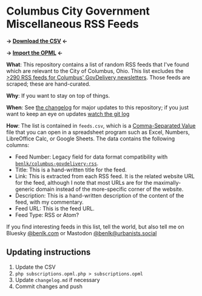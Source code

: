 # Columbus City Government Miscellaneous RSS Feeds

**→ [Download the CSV](./feeds.csv) ←**

**→ [Import the OPML](./subscriptions.opml) ←**

**What**: This repository contains a list of random RSS feeds that I've found which are relevant to the City of Columbus, Ohio. This list excludes the [>290 RSS feeds for Columbus' GovDelivery newsletters](https://github.com/benlk/columbus-govdelivery-rss/). Those feeds are scraped; these are hand-curated.

**Why**: If you want to stay on top of things.

**When**: See [the changelog](./changelog.md) for major updates to this repository; if you just want to keep an eye on updates [watch the git log](https://github.com/benlk/columbus-misc-rss/commits/trunk)

**How**: The list is contained in `feeds.csv`, which is a [Comma-Separated Value](https://en.wikipedia.org/wiki/Comma-separated_values) file that you can open in a spreadsheet program such as Excel, Numbers, LibreOffice Calc, or Google Sheets. The data contains the following columns:

- Feed Number: Legacy field for data format compatibility with [`benlk/columbus-govdelivery-rss`](https://github.com/benlk/columbus-govdelivery-rss/tree/trunk).
- Title: This is a hand-written title for the feed.
- Link: This is extracted from each RSS feed. It is the related website URL for the feed, although I note that most URLs are for the maximally-generic domain instead of the more-specific corner of the website.
- Description: This is a hand-written description of the content of the feed, with my commentary.
- Feed URL: This is the feed URL.
- Feed Type: RSS or Atom?

If you find interesting feeds in this list, tell the world, but also tell me on Bluesky [@benlk.com](https://bsky.app/profile/benlk.com) or Mastodon [@benlk@urbanists.social](https://urbanists.social/@benlk)

## Updating instructions

1. Update the CSV
2. `php subscriptions.opml.php > subscriptions.opml`
3. Update `changelog.md` if necessary
4. Commit changes and push
